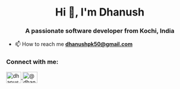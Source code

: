 <h1 align="center">Hi 👋, I'm Dhanush</h1>
<h3 align="center">A passionate software developer from Kochi, India</h3>

- 📫 How to reach me **dhanushpk50@gmail.com**

<h3 align="left">Connect with me:</h3>
<p align="left">
  <a href="https://linkedin.com/in/dhanush-p-k-a6aa1a1b6" target="blank">
    <img align="center" src="https://raw.githubusercontent.com/rahuldkjain/github-profile-readme-generator/master/src/images/icons/Social/linked-in-alt.svg" alt="dhanush-p-k-a6aa1a1b6" height="30" width="40" />
  </a>
  <a href="https://medium.com/@dhanushpk50" target="blank">
    <img align="center" src="https://raw.githubusercontent.com/rahuldkjain/github-profile-readme-generator/master/src/images/icons/Social/medium.svg" alt="@dhanushpk50" height="30" width="40" />
  </a>
</p>


